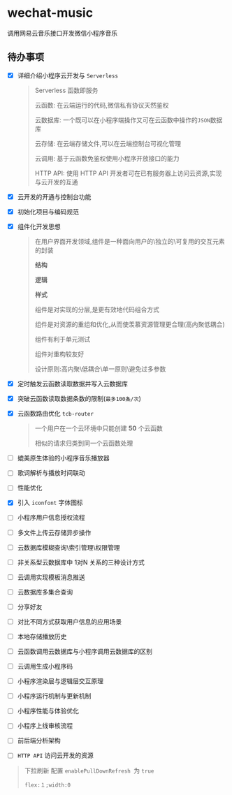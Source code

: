 # wechat-music
调用网易云音乐接口开发微信小程序音乐

## 待办事项

- [x] 详细介绍小程序云开发与 `Serverless`

  > Serverless 函数即服务 
  >
  > 云函数: 在云端运行的代码,微信私有协议天然鉴权
  >
  > 云数据库: 一个既可以在小程序端操作又可在云函数中操作的`JSON`数据库
  >
  > 云存储: 在云端存储文件,可以在云端控制台可视化管理
  >
  > 云调用: 基于云函数免鉴权使用小程序开放接口的能力
  >
  > HTTP API: 使用 HTTP API 开发者可在已有服务器上访问云资源,实现与云开发的互通

- [x] 云开发的开通与控制台功能

- [x] 初始化项目与编码规范

- [x] 组件化开发思想

  > 在用户界面开发领域,组件是一种面向用户的\独立的\可复用的交互元素的封装
  >
  > **结构**
  >
  > **逻辑**
  >
  > **样式**
  >
  > 组件是对实现的分层,是更有效地代码组合方式
  >
  > 组件是对资源的重组和优化,从而使羡慕资源管理更合理(高内聚低耦合)
  >
  > 组件有利于单元测试
  >
  > 组件对重构较友好
  >
  > 设计原则:高内聚\低耦合\单一原则\避免过多参数

- [x] 定时触发云函数读取数据并写入云数据库

- [x] 突破云函数读取数据条数的限制(`最多100条/次`)

- [x] 云函数路由优化 `tcb-router`

  > 一个用户在一个云环境中只能创建 **50** 个云函数
  >
  > 相似的请求归类到同一个云函数处理

- [ ] 媲美原生体验的小程序音乐播放器

- [ ] 歌词解析与播放时间联动

- [ ] 性能优化

- [x] 引入 `iconfont` 字体图标

- [ ] 小程序用户信息授权流程

- [ ] 多文件上传云存储异步操作

- [ ] 云数据库模糊查询\索引管理\权限管理

- [ ] 非关系型云数据库中 1对N 关系的三种设计方式

- [ ] 云调用实现模板消息推送

- [ ] 云数据库多集合查询

- [ ] 分享好友

- [ ] 对比不同方式获取用户信息的应用场景

- [ ] 本地存储播放历史

- [ ] 云函数调用云数据库与小程序调用云数据库的区别

- [ ] 云调用生成小程序码

- [ ] 小程序渲染层与逻辑层交互原理

- [ ] 小程序运行机制与更新机制

- [ ] 小程序性能与体验优化

- [ ] 小程序上线审核流程

- [ ] 前后端分析架构

- [ ] `HTTP API` 访问云开发的资源

> 下拉刷新 配置 `enablePullDownRefresh `为 `true`
>
> `flex:１;width:0` 